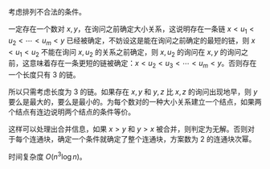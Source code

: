 考虑排列不合法的条件。

一定存在一个数对 $x,y$，在询问之前确定大小关系，这说明存在一条链 $x < u_1 < u_2 < \cdots < u_m < y$ 已经被确定，不妨设这是能在询问之前确定的最短的链，则 $x < u_1 < u_2$ 不能在询问 $x,u_2$ 的关系之前确定，则 $x,u_2$ 的询问在 $x,y$ 的询问之前，这意味着存在一条更短的链被确定：$x < u_2 < u_3 < \cdots < u_m < y$。否则存在一个长度只有 $3$ 的链。

所以只需考虑长度为 $3$ 的链。如果存在 $x,y$ 和 $y,z$ 比 $x,z$ 的询问出现地早，则 $y$ 要么是最大的，要么是最小的。为每个数对的一种大小关系建立一个结点，如果两个结点有连边说明两个结点的条件等价。

这样可以处理出合并信息，如果 $x > y$ 和 $y > x$ 被合并，则判定为无解。否则对于每个连通块，确定一个条件就确定了整个连通块，方案数为 $2$ 的连通块次幂。

时间复杂度 $O(n^3 \log n)$。
